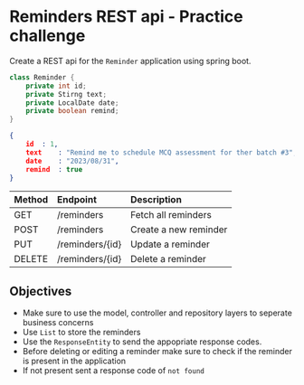 # Reminders REST api - Practice challenge

Create a REST api for the `Reminder` application using spring boot.

```java
class Reminder {
	private int id;
	private Stirng text;
	private LocalDate date;
	private boolean remind;
}
```

```json
{
	id	: 1,
	text	: "Remind me to schedule MCQ assessment for ther batch #3",
	date	: "2023/08/31",
	remind	: true
}
```


| Method | Endpoint   |  Description |
| -------| :----------- | :------------ |
| GET | /reminders | Fetch all reminders |
| POST | /reminders	|	Create a new reminder |
| PUT |		/reminders/{id}		| Update a reminder |
| DELETE |		/reminders/{id}		| Delete a reminder |


## Objectives

- Make sure to use the model, controller and repository layers to seperate business concerns
- Use `List` to store the reminders
- Use the `ResponseEntity` to send the appopriate response codes.
- Before deleting or editing a reminder make sure to check if the reminder is present in the application
- If not present sent a response code of `not found`